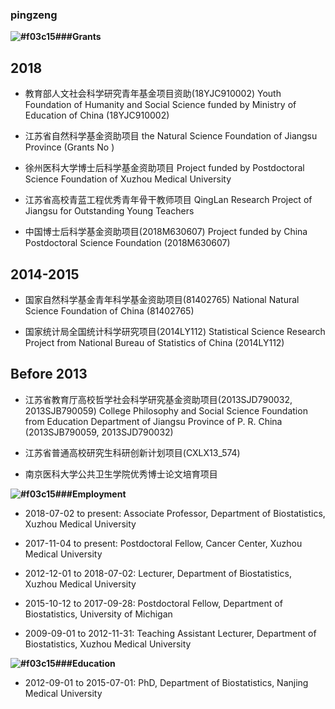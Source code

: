 
### pingzeng
**![#f03c15](https://placehold.it/15/f03c15/000000?text=+)###Grants**
## 2018
+ 教育部人文社会科学研究青年基金项目资助(18YJC910002)
Youth Foundation of Humanity and Social Science funded by Ministry of Education of China (18YJC910002)

+ 江苏省自然科学基金资助项目
the Natural Science Foundation of Jiangsu Province (Grants No )

+ 徐州医科大学博士后科学基金资助项目
 Project funded by Postdoctoral Science Foundation of Xuzhou Medical University
 
+ 江苏省高校青蓝工程优秀青年骨干教师项目
QingLan Research Project of Jiangsu for Outstanding Young Teachers

+ 中国博士后科学基金资助项目(2018M630607)
Project funded by China Postdoctoral Science Foundation (2018M630607)

## 2014-2015
+ 国家自然科学基金青年科学基金资助项目(81402765)
National Natural Science Foundation of China (81402765)

+ 国家统计局全国统计科学研究项目(2014LY112) 
Statistical Science Research Project from National Bureau of Statistics of China (2014LY112)

## Before 2013
+ 江苏省教育厅高校哲学社会科学研究基金资助项目(2013SJD790032, 2013SJB790059)
College Philosophy and Social Science Foundation from Education Department of Jiangsu Province of P. R. China (2013SJB790059, 2013SJD790032)

+ 江苏省普通高校研究生科研创新计划项目(CXLX13_574)

+ 南京医科大学公共卫生学院优秀博士论文培育项目


**![#f03c15](https://placehold.it/15/f03c15/000000?text=+)###Employment**
+ 2018-07-02 to present: Associate Professor, Department of Biostatistics, Xuzhou Medical University

+ 2017-11-04 to present: Postdoctoral Fellow, Cancer Center, Xuzhou Medical University

+ 2012-12-01 to 2018-07-02: Lecturer, Department of Biostatistics, Xuzhou Medical University

+ 2015-10-12 to 2017-09-28: Postdoctoral Fellow, Department of Biostatistics, University of Michigan

+ 2009-09-01 to 2012-11-31: Teaching Assistant Lecturer, Department of Biostatistics, Xuzhou Medical University

**![#f03c15](https://placehold.it/15/f03c15/000000?text=+)###Education**
+ 2012-09-01 to 2015-07-01: PhD, Department of Biostatistics, Nanjing Medical University

